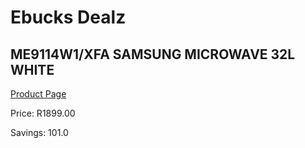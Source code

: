 
# Ebucks Dealz
## ME9114W1/XFA SAMSUNG MICROWAVE 32L WHITE
[Product Page](https://www.ebucks.com/web/shop/productSelected.do?prodId=358489955&catId=704989856)

Price: R1899.00

Savings: 101.0


	